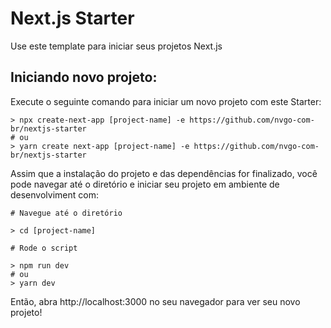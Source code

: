 # Next.js Starter

Use este template para iniciar seus projetos Next.js

## Iniciando novo projeto:

Execute o seguinte comando para iniciar um novo projeto com este Starter:

```
> npx create-next-app [project-name] -e https://github.com/nvgo-com-br/nextjs-starter
# ou
> yarn create next-app [project-name] -e https://github.com/nvgo-com-br/nextjs-starter
```

Assim que a instalação do projeto e das dependências for finalizado, você pode navegar até o diretório e iniciar seu projeto em ambiente de desenvolviment com:

```
# Navegue até o diretório

> cd [project-name]

# Rode o script

> npm run dev
# ou
> yarn dev
```

Então, abra http://localhost:3000 no seu navegador para ver seu novo projeto!
